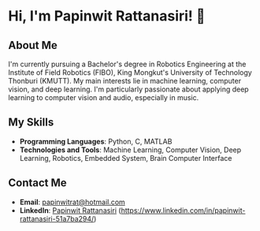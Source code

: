 # Hi, I'm Papinwit Rattanasiri! 👋

## About Me

I'm currently pursuing a Bachelor's degree in Robotics Engineering at the Institute of Field Robotics (FIBO), King Mongkut's University of Technology Thonburi (KMUTT). My main interests lie in machine learning, computer vision, and deep learning. I'm particularly passionate about applying deep learning to computer vision and audio, especially in music.

## My Skills

- **Programming Languages**: Python, C, MATLAB
- **Technologies and Tools**: Machine Learning, Computer Vision, Deep Learning, Robotics, Embedded System, Brain Computer Interface

## Contact Me

- **Email**: [papinwitrat@hotmail.com](mailto:papinwitrat@hotmail.com)
- **LinkedIn**: [Papinwit Rattanasiri](#) (https://www.linkedin.com/in/papinwit-rattanasiri-51a7ba294/)


